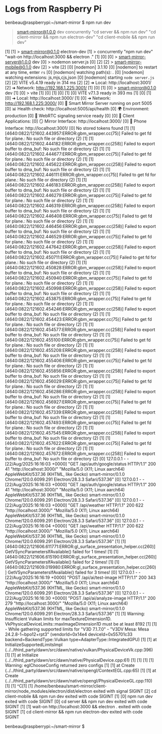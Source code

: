 # Logs from Raspberry Pi

benbeau@raspberrypi:~/smart-mirror $ npm run dev

> smart-mirror@1.0.0 dev
> concurrently "cd server && npm run dev" "cd client-mirror && npm run electron-dev" "cd client-mobile && npm run dev"

[1] 
[1] > smart-mirror@0.1.0 electron-dev
[1] > concurrently "npm run dev" "wait-on http://localhost:3000 && electron ."
[1] 
[0] 
[0] > smart-mirror-server@1.0.0 dev
[0] > nodemon server.js
[0] 
[2] 
[2] > smart-mirror-mobile@0.1.0 dev
[2] > vite
[2] 
[0] [nodemon] 3.1.10
[0] [nodemon] to restart at any time, enter `rs`
[0] [nodemon] watching path(s): *.*
[0] [nodemon] watching extensions: js,mjs,cjs,json
[0] [nodemon] starting `node server.js`
[2] 
[2]   VITE v5.4.19  ready in 314 ms
[2] 
[2]   ➜  Local:   http://localhost:3001/
[2]   ➜  Network: http://192.168.1.225:3001/
[1] [0] 
[1] [0] > smart-mirror@0.1.0 dev
[1] [0] > vite
[1] [0] 
[1] [0] 
[1] [0]   VITE v7.1.3  ready in 393 ms
[1] [0] 
[1] [0]   ➜  Local:   http://localhost:3000/
[1] [0]   ➜  Network: http://192.168.1.225:3000/
[0] 🚀 Smart Mirror Server running on port 5005
[0] 📊 Health check:  http://localhost:5005/api/health
[0] 🌍 Environment: production
[0] 🛜 WebRTC signaling service ready
[0] 
[0] 👤 Client Applications:
[0]    🪞 Mirror Interface: http://localhost:3000/
[0]    📱 Phone Interface:  http://localhost:3001/
[0] No stored tokens found
[1] [1] [4640:0822/121602.443957:ERROR:gbm_wrapper.cc(75)] Failed to get fd for plane.: No such file or directory (2)
[1] [1] [4640:0822/121602.444182:ERROR:gbm_wrapper.cc(258)] Failed to export buffer to dma_buf: No such file or directory (2)
[1] [1] [4640:0822/121602.444677:ERROR:gbm_wrapper.cc(75)] Failed to get fd for plane.: No such file or directory (2)
[1] [1] [4640:0822/121602.445622:ERROR:gbm_wrapper.cc(258)] Failed to export buffer to dma_buf: No such file or directory (2)
[1] [1] [4640:0822/121602.446111:ERROR:gbm_wrapper.cc(75)] Failed to get fd for plane.: No such file or directory (2)
[1] [1] [4640:0822/121602.446183:ERROR:gbm_wrapper.cc(258)] Failed to export buffer to dma_buf: No such file or directory (2)
[1] [1] [4640:0822/121602.446279:ERROR:gbm_wrapper.cc(75)] Failed to get fd for plane.: No such file or directory (2)
[1] [1] [4640:0822/121602.446319:ERROR:gbm_wrapper.cc(258)] Failed to export buffer to dma_buf: No such file or directory (2)
[1] [1] [4640:0822/121602.446408:ERROR:gbm_wrapper.cc(75)] Failed to get fd for plane.: No such file or directory (2)
[1] [1] [4640:0822/121602.446456:ERROR:gbm_wrapper.cc(258)] Failed to export buffer to dma_buf: No such file or directory (2)
[1] [1] [4640:0822/121602.446529:ERROR:gbm_wrapper.cc(75)] Failed to get fd for plane.: No such file or directory (2)
[1] [1] [4640:0822/121602.447642:ERROR:gbm_wrapper.cc(258)] Failed to export buffer to dma_buf: No such file or directory (2)
[1] [1] [4640:0822/121602.450711:ERROR:gbm_wrapper.cc(75)] Failed to get fd for plane.: No such file or directory (2)
[1] [1] [4640:0822/121602.450828:ERROR:gbm_wrapper.cc(258)] Failed to export buffer to dma_buf: No such file or directory (2)
[1] [1] [4640:0822/121602.450940:ERROR:gbm_wrapper.cc(75)] Failed to get fd for plane.: No such file or directory (2)
[1] [1] [4640:0822/121602.450998:ERROR:gbm_wrapper.cc(258)] Failed to export buffer to dma_buf: No such file or directory (2)
[1] [1] [4640:0822/121602.453875:ERROR:gbm_wrapper.cc(75)] Failed to get fd for plane.: No such file or directory (2)
[1] [1] [4640:0822/121602.454246:ERROR:gbm_wrapper.cc(258)] Failed to export buffer to dma_buf: No such file or directory (2)
[1] [1] [4640:0822/121602.454423:ERROR:gbm_wrapper.cc(75)] Failed to get fd for plane.: No such file or directory (2)
[1] [1] [4640:0822/121602.454577:ERROR:gbm_wrapper.cc(258)] Failed to export buffer to dma_buf: No such file or directory (2)
[1] [1] [4640:0822/121602.455100:ERROR:gbm_wrapper.cc(75)] Failed to get fd for plane.: No such file or directory (2)
[1] [1] [4640:0822/121602.455208:ERROR:gbm_wrapper.cc(258)] Failed to export buffer to dma_buf: No such file or directory (2)
[1] [1] [4640:0822/121602.455406:ERROR:gbm_wrapper.cc(75)] Failed to get fd for plane.: No such file or directory (2)
[1] [1] [4640:0822/121602.455856:ERROR:gbm_wrapper.cc(258)] Failed to export buffer to dma_buf: No such file or directory (2)
[1] [1] [4640:0822/121602.456029:ERROR:gbm_wrapper.cc(75)] Failed to get fd for plane.: No such file or directory (2)
[1] [1] [4640:0822/121602.456286:ERROR:gbm_wrapper.cc(258)] Failed to export buffer to dma_buf: No such file or directory (2)
[1] [1] [4640:0822/121602.456927:ERROR:gbm_wrapper.cc(75)] Failed to get fd for plane.: No such file or directory (2)
[1] [1] [4640:0822/121602.457339:ERROR:gbm_wrapper.cc(258)] Failed to export buffer to dma_buf: No such file or directory (2)
[1] [1] [4640:0822/121602.457493:ERROR:gbm_wrapper.cc(75)] Failed to get fd for plane.: No such file or directory (2)
[1] [1] [4640:0822/121602.457545:ERROR:gbm_wrapper.cc(258)] Failed to export buffer to dma_buf: No such file or directory (2)
[1] [1] [4640:0822/121602.457622:ERROR:gbm_wrapper.cc(75)] Failed to get fd for plane.: No such file or directory (2)
[1] [1] [4640:0822/121602.457672:ERROR:gbm_wrapper.cc(258)] Failed to export buffer to dma_buf: No such file or directory (2)
[0] 127.0.0.1 - - [22/Aug/2025:16:16:03 +0000] "GET /api/auth/google/status HTTP/1.1" 200 41 "http://localhost:3000/" "Mozilla/5.0 (X11; Linux aarch64) AppleWebKit/537.36 (KHTML, like Gecko) smart-mirror/0.1.0 Chrome/120.0.6099.291 Electron/28.3.3 Safari/537.36"
[0] 127.0.0.1 - - [22/Aug/2025:16:16:03 +0000] "GET /api/auth/google/status HTTP/1.1" 200 41 "http://localhost:3000/" "Mozilla/5.0 (X11; Linux aarch64) AppleWebKit/537.36 (KHTML, like Gecko) smart-mirror/0.1.0 Chrome/120.0.6099.291 Electron/28.3.3 Safari/537.36"
[0] 127.0.0.1 - - [22/Aug/2025:16:16:03 +0000] "GET /api/weather HTTP/1.1" 200 622 "http://localhost:3000/" "Mozilla/5.0 (X11; Linux aarch64) AppleWebKit/537.36 (KHTML, like Gecko) smart-mirror/0.1.0 Chrome/120.0.6099.291 Electron/28.3.3 Safari/537.36"
[0] 127.0.0.1 - - [22/Aug/2025:16:16:04 +0000] "GET /api/weather HTTP/1.1" 200 622 "http://localhost:3000/" "Mozilla/5.0 (X11; Linux aarch64) AppleWebKit/537.36 (KHTML, like Gecko) smart-mirror/0.1.0 Chrome/120.0.6099.291 Electron/28.3.3 Safari/537.36"
[1] [1] [4640:0822/121606.611771:ERROR:gl_surface_presentation_helper.cc(260)] GetVSyncParametersIfAvailable() failed for 1 times!
[1] [1] [4640:0822/121606.615190:ERROR:gl_surface_presentation_helper.cc(260)] GetVSyncParametersIfAvailable() failed for 2 times!
[1] [1] [4640:0822/121609.019980:ERROR:gl_surface_presentation_helper.cc(260)] GetVSyncParametersIfAvailable() failed for 3 times!
[0] 127.0.0.1 - - [22/Aug/2025:16:16:19 +0000] "POST /api/ai/test-image HTTP/1.1" 200 343 "http://localhost:3000/" "Mozilla/5.0 (X11; Linux aarch64) AppleWebKit/537.36 (KHTML, like Gecko) smart-mirror/0.1.0 Chrome/120.0.6099.291 Electron/28.3.3 Safari/537.36"
[0] 127.0.0.1 - - [22/Aug/2025:16:16:30 +0000] "POST /api/ai/analyze-image HTTP/1.1" 200 279 "http://localhost:3000/" "Mozilla/5.0 (X11; Linux aarch64) AppleWebKit/537.36 (KHTML, like Gecko) smart-mirror/0.1.0 Chrome/120.0.6099.291 Electron/28.3.3 Safari/537.36"
[1] [1] Warning: Insufficient Vulkan limits for maxTextureDimension1D. VkPhysicalDeviceLimits::maxImageDimension1D must be at least 8192
[1] [1]  - While gathering supported limits for "V3D 7.1.7.0" - "V3DV Mesa: Mesa 24.2.8-1~bpo12+rpt3" (vendorId=0x14e4 deviceId=0x55701c33 backend=BackendType::Vulkan type=AdapterType::IntegratedGPU)
[1] [1]     at InitializeSupportedLimitsImpl (../../third_party/dawn/src/dawn/native/vulkan/PhysicalDeviceVk.cpp:396)
[1] [1]     at Initialize (../../third_party/dawn/src/dawn/native/PhysicalDevice.cpp:61)
[1] [1] 
[1] [1] Warning: eglChooseConfig returned zero configs
[1] [1]     at Create (../../third_party/dawn/src/dawn/native/opengl/ContextEGL.cpp:65)
[1] [1]     at Create (../../third_party/dawn/src/dawn/native/opengl/PhysicalDeviceGL.cpp:110)
[1] [1] 
^C[1] [1] /home/benbeau/smart-mirror/client-mirror/node_modules/electron/dist/electron exited with signal SIGINT
[2] cd client-mobile && npm run dev exited with code SIGINT
[1] [0] npm run dev exited with code SIGINT
[0] cd server && npm run dev exited with code SIGINT
[1] [1] wait-on http://localhost:3000 && electron . exited with code SIGINT
[1] cd client-mirror && npm run electron-dev exited with code SIGINT

benbeau@raspberrypi:~/smart-mirror $ 

